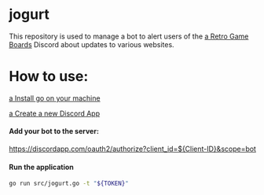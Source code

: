 # jogurt
This repository is used to manage a bot to alert users of the [a Retro Game Boards](https://www.retrogameboards.com) Discord about updates to various websites. 

# How to use:
[a Install go on your machine](https://golang.org/doc/install#install)

[a Create a new Discord App](https://discordapp.com/developers/applications/me)

#### Add your bot to the server:
<https://discordapp.com/oauth2/authorize?client_id=${Client-ID}&scope=bot>

#### Run the application
```bash
go run src/jogurt.go -t "${TOKEN}"
```
